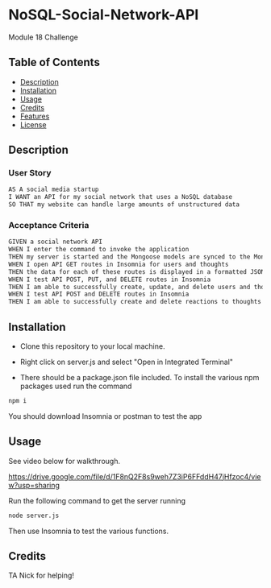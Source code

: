 # NoSQL-Social-Network-API
Module 18 Challenge

## Table of Contents

- [Description](#description)
- [Installation](#installation)
- [Usage](#usage)
- [Credits](#credits)
- [Features](#features)
- [License](#license)

## Description

### User Story

```md
AS A social media startup
I WANT an API for my social network that uses a NoSQL database
SO THAT my website can handle large amounts of unstructured data
```

### Acceptance Criteria

```md
GIVEN a social network API
WHEN I enter the command to invoke the application
THEN my server is started and the Mongoose models are synced to the MongoDB database
WHEN I open API GET routes in Insomnia for users and thoughts
THEN the data for each of these routes is displayed in a formatted JSON
WHEN I test API POST, PUT, and DELETE routes in Insomnia
THEN I am able to successfully create, update, and delete users and thoughts in my database
WHEN I test API POST and DELETE routes in Insomnia
THEN I am able to successfully create and delete reactions to thoughts and add and remove friends to a user’s friend list
```

## Installation
* Clone this repository to your local machine.

* Right click on server.js and select "Open in Integrated Terminal"

* There should be a package.json file included. To install the various npm packages used run the command
```md
npm i
```
You should download Insomnia or postman to test the app

## Usage

See video below for walkthrough.

https://drive.google.com/file/d/1F8nQ2F8s9weh7Z3iP6FFddH47jHfzoc4/view?usp=sharing

Run the following command to get the server running
```md
node server.js
``` 
Then use Insomnia to test the various functions.

## Credits

TA Nick for helping!